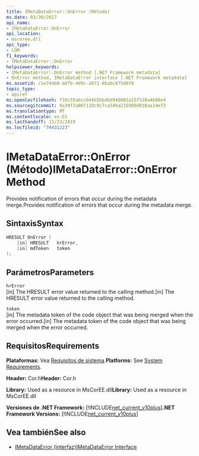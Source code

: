 ```yaml
---
title: IMetaDataError::OnError (Método)
ms.date: 03/30/2017
api_name:
- IMetaDataError.OnError
api_location:
- mscoree.dll
api_type:
- COM
f1_keywords:
- IMetaDataError::OnError
helpviewer_keywords:
- IMetaDataError::OnError method [.NET Framework metadata]
- OnError method, IMetaDataError interface [.NET Framework metadata]
ms.assetid: c1e744b8-a6fb-4d9c-a971-8babc875d8f0
topic_type:
- apiref
ms.openlocfilehash: f10c55abcc044b5bbdbb940001a25f530a4688e4
ms.sourcegitcommit: 9a39f2a06f110c9c7ca54ba216900d038aa14ef3
ms.translationtype: MT
ms.contentlocale: es-ES
ms.lasthandoff: 11/23/2019
ms.locfileid: "74431223"
---
```

# <a name="imetadataerroronerror-method"></a><span data-ttu-id="73f63-102">IMetaDataError::OnError (Método)</span><span class="sxs-lookup"><span data-stu-id="73f63-102">IMetaDataError::OnError Method</span></span>
<span data-ttu-id="73f63-103">Provides notification of errors that occur during the metadata merge.</span><span class="sxs-lookup"><span data-stu-id="73f63-103">Provides notification of errors that occur during the metadata merge.</span></span>  
  
## <a name="syntax"></a><span data-ttu-id="73f63-104">Sintaxis</span><span class="sxs-lookup"><span data-stu-id="73f63-104">Syntax</span></span>  
  
```cpp  
HRESULT OnError (  
    [in] HRESULT   hrError,   
    [in] mdToken   token  
);  
```  
  
## <a name="parameters"></a><span data-ttu-id="73f63-105">Parámetros</span><span class="sxs-lookup"><span data-stu-id="73f63-105">Parameters</span></span>  
 `hrError`  
 <span data-ttu-id="73f63-106">[in] The HRESULT error value returned to the calling method.</span><span class="sxs-lookup"><span data-stu-id="73f63-106">[in] The HRESULT error value returned to the calling method.</span></span>  
  
 `token`  
 <span data-ttu-id="73f63-107">[in] The metadata token of the code object that was being merged when the error occurred.</span><span class="sxs-lookup"><span data-stu-id="73f63-107">[in] The metadata token of the code object that was being merged when the error occurred.</span></span>  
  
## <a name="requirements"></a><span data-ttu-id="73f63-108">Requisitos</span><span class="sxs-lookup"><span data-stu-id="73f63-108">Requirements</span></span>  
 <span data-ttu-id="73f63-109">**Plataformas:** Vea [Requisitos de sistema](../../../../docs/framework/get-started/system-requirements.md).</span><span class="sxs-lookup"><span data-stu-id="73f63-109">**Platforms:** See [System Requirements](../../../../docs/framework/get-started/system-requirements.md).</span></span>  
  
 <span data-ttu-id="73f63-110">**Header:** Cor.h</span><span class="sxs-lookup"><span data-stu-id="73f63-110">**Header:** Cor.h</span></span>  
  
 <span data-ttu-id="73f63-111">**Library:** Used as a resource in MsCorEE.dll</span><span class="sxs-lookup"><span data-stu-id="73f63-111">**Library:** Used as a resource in MsCorEE.dll</span></span>  
  
 <span data-ttu-id="73f63-112">**Versiones de .NET Framework:** [!INCLUDE[net_current_v10plus](../../../../includes/net-current-v10plus-md.md)]</span><span class="sxs-lookup"><span data-stu-id="73f63-112">**.NET Framework Versions:** [!INCLUDE[net_current_v10plus](../../../../includes/net-current-v10plus-md.md)]</span></span>  
  
## <a name="see-also"></a><span data-ttu-id="73f63-113">Vea también</span><span class="sxs-lookup"><span data-stu-id="73f63-113">See also</span></span>

- [<span data-ttu-id="73f63-114">IMetaDataError (interfaz)</span><span class="sxs-lookup"><span data-stu-id="73f63-114">IMetaDataError Interface</span></span>](../../../../docs/framework/unmanaged-api/metadata/imetadataerror-interface.md)
